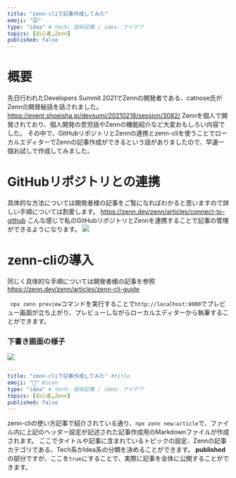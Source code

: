 ```yaml
---
title: "zenn-cliで記事作成してみた"
emoji: "🐭"
type: "idea" # tech: 技術記事 / idea: アイデア
topics: [初心者,Zenn]
published: false
---
```

# 概要
先日行われたDevelopers Summit 2021でZennの開発者である、catnose氏がZennの開発秘話を話されました。
https://event.shoeisha.jp/devsumi/20210218/session/3082/
Zennを個人で開発されており、個人開発の苦労話やZennの機能紹介など大変おもしろい内容でした。
その中で、GitHubリポジトリとZennの連携とzenn-cliを使うことでローカルエディターでZennの記事作成ができるという話がありましたので、早速一個お試しで作成してみました。

# GitHubリポジトリとの連携
具体的な方法については開発者様の記事をご覧になればわかると思いますので詳しい手順については割愛します。
https://zenn.dev/zenn/articles/connect-to-github
こんな感じで私のGitHubリポジトリとZennを連携することで記事の管理ができるようになります。
![](https://storage.googleapis.com/zenn-user-upload/no78w5u2tf85f0vjed3i1183uf7z)

# zenn-cliの導入
同じく具体的な手順については開発者様の記事を参照
https://zenn.dev/zenn/articles/zenn-cli-guide

` npx zenn preview`コマンドを実行することで`http://localhost:8000`でプレビュー画面が立ち上がり、プレビューしながらローカルエディターから執筆することができます。

### 下書き画面の様子
![](https://storage.googleapis.com/zenn-user-upload/vvj51qf1nkj3vbcq6z08cuz6x2ji)

```yaml
---
title: "zenn-cliで記事作成してみた" #title
emoji: "🐁" #icon
type: "idea" # tech: 技術記事 / idea: アイデア
topics: [初心者,Zenn]
published: false
---
```

zenn-cliの使い方記事で紹介されている通り、`npx zenn new:article`で、ファイル内に上記のヘッダー設定が記述された記事作成用のMarkdownファイルが作成されます。
ここでタイトルや記事に含まれているトピックの設定、Zennの記事カテゴリである、Tech系かIdea系の分類を決めることができます。
**published**の部分ですが、ここを`true`にすることで、実際に記事を全体に公開することができます。
